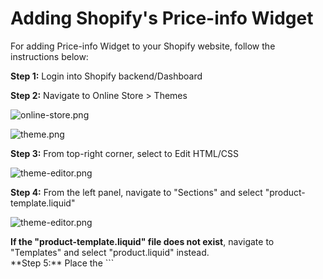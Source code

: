 # Adding Shopify's Price-info Widget

For adding Price-info Widget to your Shopify website, follow the instructions below:

**Step 1:** Login into Shopify backend/Dashboard

**Step 2:** Navigate to Online Store > Themes

![online-store.png](/img/price-info/online-store.png)

![theme.png](/img/price-info/theme.png)

**Step 3:** From top-right corner, select to Edit HTML/CSS

![theme-editor.png](/img/price-info/theme-editor.png)

**Step 4:** From the left panel, navigate to "Sections" and select "product-template.liquid"

![theme-editor.png](/img/price-info/left-sections.png)

<div class="panel">
    <b>If the "product-template.liquid" file does not exist</b>, navigate to "Templates" and select "product.liquid" instead.
</div>
**Step 5:** Place the ```<script>``` tag in the desired place you'd like it to appear on your website. This should be added before ```Add to Cart ``` button tag.<br>

### 'Little things' only

Using the following code if you are a **'Little things'** only merchant.
```
<script src="https://widgets.%domain%/content/scripts/price-info.js?productPrice={{product.selected_or_first_available_variant.price | divided_by: 100.00}}&LittleOnly"></script>
```

### 'Big things' only

Using the following code if you are a **'Big things'** only merchant.
```
<script src="https://widgets.%domain%/content/scripts/price-info.js?productPrice={{product.selected_or_first_available_variant.price | divided_by: 100.00}}&BigOnly"></script>
```

### Both 'Little things' and 'Big things'

Using the following code if you are both a **'Little things'** and **'Big things'** merchant.
```
<script src="https://widgets.%domain%/content/scripts/price-info.js?productPrice={{product.selected_or_first_available_variant.price | divided_by: 100.00}}"></script>
```

**Step 6:** Save and you should see a working widget on your website.